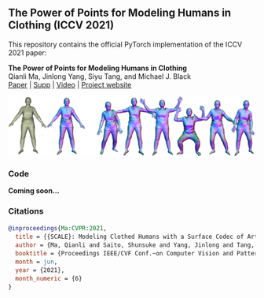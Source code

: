 ## The Power of Points for Modeling Humans in Clothing (ICCV 2021)


This repository contains the official PyTorch implementation of the ICCV 2021 paper:

**The Power of Points for Modeling Humans in Clothing** <br>
Qianli Ma, Jinlong Yang, Siyu Tang, and Michael J. Black <br>[Paper](https://ps.is.tuebingen.mpg.de/uploads_file/attachment/attachment/655/POP_camera_ready.pdf) | [Supp](https://ps.is.tuebingen.mpg.de/uploads_file/attachment/attachment/656/POP_supp.pdf) | [Video](https://youtu.be/5M4F9zSWIEE) | [Project website](https://qianlim.github.io/POP.html)

![](teasers/POP_teaser.png)



### Code

**Coming soon...**



### Citations

```bibtex
@inproceedings{Ma:CVPR:2021,
  title = {{SCALE}: Modeling Clothed Humans with a Surface Codec of Articulated Local Elements},
  author = {Ma, Qianli and Saito, Shunsuke and Yang, Jinlong and Tang, Siyu and Black, Michael J.},
  booktitle = {Proceedings IEEE/CVF Conf.~on Computer Vision and Pattern Recognition (CVPR)},
  month = jun,
  year = {2021},
  month_numeric = {6}
}
```

